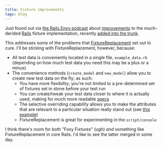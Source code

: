 ```yaml
---
title: Fixture improvements
tags: blog
---
```


Just found out via [the Rails Envy podcast](http://www.railsenvy.com/2007/10/30/rails-envy-podcast-episode-005-10-30-2007) about [improvements](http://ryandaigle.com/articles/2007/10/26/what-s-new-in-edge-rails-fixtures-just-got-a-whole-lot-easier) to the much-derided [Rails](http://www.wincent.com/knowledge-base/Rails) fixture implementation, recently [added into the trunk](http://dev.rubyonrails.org/changeset/8036).

This addresses some of the problems that [FixtureReplacement](http://www.wincent.com/knowledge-base/FixtureReplacement) set out to cure. I'll be sticking with FixtureReplacement, however, because:

-   All test data is conveniently located in a single file, `example_data.rb` (depending on how much test data you need this may be a plus or a minus)
-   The convenience methods (`create_model` and `new_model`) allow you to create new test data on the fly; as such:
    -   You have more flexibility; you're not limited to a pre-determined set of fixtures set in stone before your test run
    -   You can create/tweak your test data closer to where it is actually used, making for much more readable [specs](http://www.wincent.com/knowledge-base/specs)
    -   The selective overriding capability allows you to make the attributes that are relevant to a particular situation really stand out (see [this example](http://www.wincent.com/a/about/wincent/weblog/archives/2007/10/custom_validation_matcher.php))
    -   FixtureReplacement is great for experimenting in the `script/console`

I think there's room for both "Foxy Fixtures" (ugh) *and* something like FixtureReplacement in core Rails. I'd like to see the latter merged in some day.
